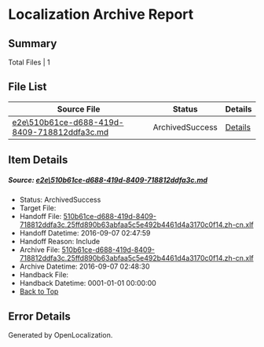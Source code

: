 # <a name='report-top'></a> Localization Archive Report

## Summary
 Total Files | 1

## File List
 Source File | Status | Details 
 ----------- | ------ | ------- 
 [e2e\510b61ce-d688-419d-8409-718812ddfa3c.md](https://github.com/OpenLocalizationTestOrg/ol-test0/blob/888c357d8cf225e0cc02b3e5284e6a834ebc14f6/e2e/510b61ce-d688-419d-8409-718812ddfa3c.md) | ArchivedSuccess | [Details](#d7a9ee3e4f00214977591e6eebaf8475dbdb4b7e1)

## Item Details
##### <a name='d7a9ee3e4f00214977591e6eebaf8475dbdb4b7e1'></a> Source: [e2e\510b61ce-d688-419d-8409-718812ddfa3c.md](https://github.com/OpenLocalizationTestOrg/ol-test0/blob/888c357d8cf225e0cc02b3e5284e6a834ebc14f6/e2e/510b61ce-d688-419d-8409-718812ddfa3c.md)
* Status: ArchivedSuccess
* Target File: 
* Handoff File: [510b61ce-d688-419d-8409-718812ddfa3c.25ffd890b63abfaa5c5e492b4461d4a3170c0f14.zh-cn.xlf](https://github.com/OpenLocalizationTestOrg/ol-test0-handoff/blob/5994e95e31a9897fbd710238e5ccf2283d118c06/ol-handoff/OpenLocalizationTestOrg/ol-test0-zhcn/ci/ht/510b61ce-d688-419d-8409-718812ddfa3c.25ffd890b63abfaa5c5e492b4461d4a3170c0f14.zh-cn.xlf)
* Handoff Datetime: 2016-09-07 02:47:59
* Handoff Reason: Include
* Archive File: [510b61ce-d688-419d-8409-718812ddfa3c.25ffd890b63abfaa5c5e492b4461d4a3170c0f14.zh-cn.xlf](https://github.com/OpenLocalizationTestOrg/ol-test0-handoff/blob/31399bd057bba76934adbdec8bbd026140630930/ol-archive/OpenLocalizationTestOrg/ol-test0-zhcn/ci/ht/510b61ce-d688-419d-8409-718812ddfa3c.25ffd890b63abfaa5c5e492b4461d4a3170c0f14.zh-cn.xlf)
* Archive Datetime: 2016-09-07 02:48:30
* Handback File: 
* Handback Datetime: 0001-01-01 00:00:00
* [Back to Top](#report-top)


## Error Details

Generated by OpenLocalization.
